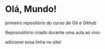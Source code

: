 # Olá, Mundo!
 primeiro repositório do curso de Git e Github

Reposositório criado durante uma aula ao vivo

adicionei essa linha no site!
